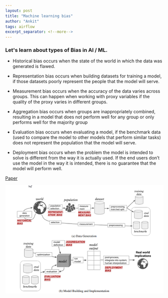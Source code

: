 ```yaml
---
layout: post
title: "Machine learning bias"
author: "Ankit"
tags: airflow
excerpt_separator: <!--more-->
---
```


### Let's learn about types of Bias in AI / ML.<!--more-->

+ Historical bias occurs when the state of the world in which the data was generated is flawed.

+ Representation bias occurs when building datasets for training a model, if those datasets poorly represent the people that the model will serve.

+ Measurement bias occurs when the accuracy of the data varies across groups. This can happen when working with proxy variables if the quality of the proxy varies in different groups.

+ Aggregation bias occurs when groups are inappropriately combined, resulting in a model that does not perform well for any group or only performs well for the majority group

+ Evaluation bias occurs when evaluating a model, if the benchmark data (used to compare the model to other models that perform similar tasks) does not represent the population that the model will serve.

+ Deployment bias occurs when the problem the model is intended to solve is different from the way it is actually used. If the end users don’t use the model in the way it is intended, there is no guarantee that the model will perform well.

[Paper](https://arxiv.org/pdf/1901.10002.pdf)


![ML bias](/assets/bias.png)